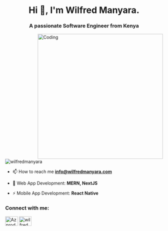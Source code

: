 <h1 align="center">Hi 👋, I'm Wilfred Manyara.</h1>
<h3 align="center">A passionate Software Engineer from Kenya</h3>
<img align="right" alt="Coding" width="400" src="https://thumbs.dreamstime.com/b/young-programmer-concentrated-working-project-developing-programming-coding-technologies-screen-codes-developer-271715415.jpg">

<p align="left"> <img src="https://komarev.com/ghpvc/?username=wilfredmanyara&label=Profile%20views&color=0e75b6&style=flat" alt="wilfredmanyara" /> </p>
  
- 📫 How to reach me **info@wilfredmanyara.com**
  
- 💬 Web App Development: **MERN, NextJS**

- ⚡ Mobile App Development: **React Native**

<h3 align="left">Connect with me:</h3>
<p align="left">
<a href="https://twitter.com/Azprod_x" target="blank"><img align="center" src="https://raw.githubusercontent.com/rahuldkjain/github-profile-readme-generator/master/src/images/icons/Social/twitter.svg" alt="Azprod_x" height="30" width="40" /></a>
<a href="https://linkedin.com/in/wilfredmanyara" target="blank"><img align="center" src="https://raw.githubusercontent.com/rahuldkjain/github-profile-readme-generator/master/src/images/icons/Social/linked-in-alt.svg" alt="wilfredmanyara" height="30" width="40" /></a>
</p>
